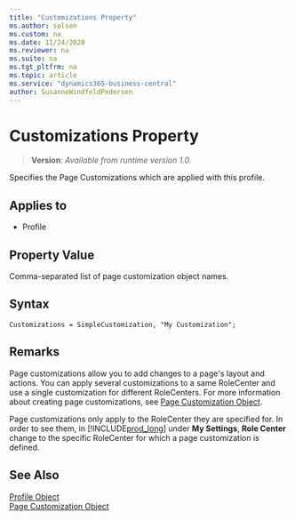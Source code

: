 ```yaml
---
title: "Customizations Property"
ms.author: solsen
ms.custom: na
ms.date: 11/24/2020
ms.reviewer: na
ms.suite: na
ms.tgt_pltfrm: na
ms.topic: article
ms.service: "dynamics365-business-central"
author: SusanneWindfeldPedersen
---
```

[//]: # (START>DO_NOT_EDIT)
[//]: # (IMPORTANT:Do not edit any of the content between here and the END>DO_NOT_EDIT.)
[//]: # (Any modifications should be made in the .xml files in the ModernDev repo.)
# Customizations Property
> **Version**: _Available from runtime version 1.0._

Specifies the Page Customizations which are applied with this profile.

## Applies to
-   Profile


[//]: # (IMPORTANT: END>DO_NOT_EDIT)

## Property Value

Comma-separated list of page customization object names.

## Syntax

```AL
Customizations = SimpleCustomization, "My Customization";
```

## Remarks

Page customizations allow you to add changes to a page's layout and actions. You can apply several customizations to a same RoleCenter and use a single customization for different RoleCenters. For more information about creating page customizations, see [Page Customization Object](../devenv-page-customization-object.md).

Page customizations only apply to the RoleCenter they are specified for. In order to see them, in [!INCLUDE[prod_long](../includes/prod_long.md)] under **My Settings**, **Role Center** change to the specific RoleCenter for which a page customization is defined.

## See Also  

[Profile Object](../devenv-profile-object.md)  
[Page Customization Object](../devenv-page-customization-object.md)